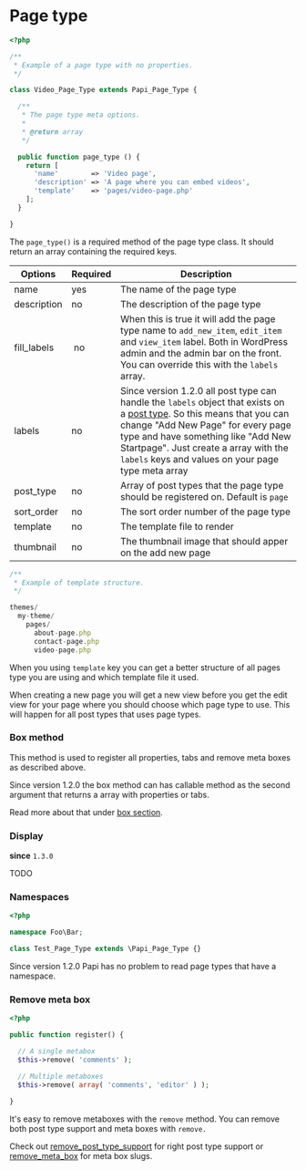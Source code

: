 # Page type

```php
<?php

/**
 * Example of a page type with no properties.
 */

class Video_Page_Type extends Papi_Page_Type {

  /**
   * The page type meta options.
   *
   * @return array
   */

  public function page_type () {
    return [
      'name'        => 'Video page',
      'description' => 'A page where you can embed videos',
      'template'    => 'pages/video-page.php'
    ];
  }

}
```

The `page_type()` is a required method of the page type class. It should return an array containing the required keys.

Options     | Required | Description
------------|----------|------------
name        | yes      | The name of the page type
description | no       | The description of the page type
fill_labels | no       | When this is true it will add the page type name to `add_new_item`, `edit_item` and `view_item` label. Both in WordPress admin and the admin bar on the front. You can override this with the `labels` array.
labels      | no       | Since version 1.2.0 all post type can handle the `labels` object that exists on a [post type](http://codex.wordpress.org/Function_Reference/get_post_type_object). So this means that you can change "Add New Page" for every page type and have something like "Add New Startpage". Just create a array with the `labels` keys and values on your page type meta array
post_type   | no       | Array of post types that the page type should be registered on. Default is `page`
sort_order  | no       | The sort order number of the page type
template    | no       | The template file to render
thumbnail   | no       | The thumbnail image that should apper on the add new page

```javascript
/**
 * Example of template structure.
 */

themes/
  my-theme/
    pages/
      about-page.php
      contact-page.php
      video-page.php
```

When you using `template` key you can get a better structure of all pages type you are using and which template file it used.

When creating a new page you will get a new view before you get the edit view for your page where you should choose which page type to use. This will happen for all post types that uses page types.

### Box method

This method is used to register all properties, tabs and remove meta boxes as described above.

Since version 1.2.0 the box method can has callable method as the second argument that returns a array with properties or tabs.

Read more about that under [box section](#box).

### Display

**since** `1.3.0`

TODO

### Namespaces

```php
<?php

namespace Foo\Bar;

class Test_Page_Type extends \Papi_Page_Type {}
```

Since version 1.2.0 Papi has no problem to read page types that have a namespace.

### Remove meta box

```php
<?php

public function register() {

  // A single metabox
  $this->remove( 'comments' );

  // Multiple metaboxes
  $this->remove( array( 'comments', 'editor' ) );

}
```

It's easy to remove metaboxes with the `remove` method.
You can remove both post type support and meta boxes with `remove.`

Check out [remove_post_type_support](http://codex.wordpress.org/Function_Reference/remove_post_type_support#Parameters) for right post type support or [remove_meta_box](https://codex.wordpress.org/Function_Reference/remove_meta_box#Parameters) for meta box slugs.
